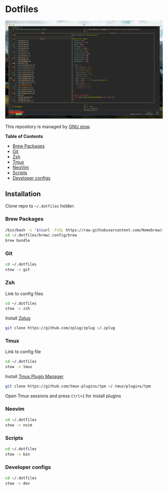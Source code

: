 # Dotfiles

![dotfiles](https://github.com/artanikin/.dotfiles/blob/master/docs/screenshots/desk.png)

This repository is managed by [GNU stow](https://www.gnu.org/software/stow/).

**Table of Contents**

- [Brew Packages](#brew-packages)
- [Git](#git)
- [Zsh](#zsh)
- [Tmux](#tmux)
- [NeoVim](#neovim)
- [Scripts](#scripts)
- [Developer configs](#developer-configs)

## Installation

Clone repo to `~/.dotfiles` holder:

### Brew Packages

```bash
/bin/bash -c "$(curl -fsSL https://raw.githubusercontent.com/Homebrew/install/HEAD/install.sh)"
cd ~/.dotfiles/brew/.config/brew
brew bundle
```

### Git

```bash
cd ~/.dotfiles
stow -v git
```

### Zsh

Link to config files

```bash
cd ~/.dotfiles
stow -v zsh
```

Install [Zplug](https://github.com/zplug/zplug)

```bash
git clone https://github.com/zplug/zplug ~/.zplug
```

### Tmux

Link to config file

```bash
cd ~/.dotfiles
stow -v tmux
```

Install [Tmux Plugin Manager](https://github.com/tmux-plugins/tpm)

```bash
git clone https://github.com/tmux-plugins/tpm ~/.tmux/plugins/tpm
```

Open Tmux sessions and press `Ctrl+I` for install plugins

### Neovim

```bash
cd ~/.dotfiles
stow -v nvim
```

### Scripts

```bash
cd ~/.dotfiles
stow -v bin
```

### Developer configs

```bash
cd ~/.dotfiles
stow -v dev
```
